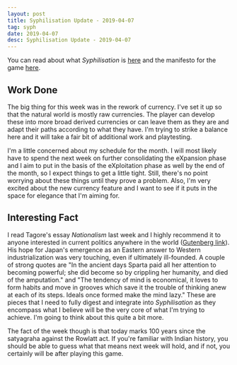 ```yaml
---
layout: post
title: Syphilisation Update - 2019-04-07
tag: syph
date: 2019-04-07
desc: Syphilisation Update - 2019-04-07
---
```



You can read about what *Syphilisation* is [here](/blog/syph/announce) and the manifesto for the game [here](/blog/syph/manifesto).

## Work Done

The big thing for this week was in the rework of currency. I've set it up so that the natural world is mostly raw currencies. The player can develop these into more broad derived currencies or can leave them as they are and adapt their paths according to what they have. I'm trying to strike a balance here and it will take a fair bit of additional work and playtesting.


I'm a little concerned about my schedule for the month. I will most likely have to spend the next week on further consolidating the eXpansion phase and I aim to put in the basis of the eXploitation phase as well by the end of the month, so I expect things to get a little tight. Still, there's no point worrying about these things until they prove a problem. Also, I'm very excited about the new currency feature and I want to see if it puts in the space for elegance that I'm aiming for.

## Interesting Fact

I read Tagore's essay *Nationalism* last week and I highly recommend it to anyone interested in current politics anywhere in the world ([Gutenberg link](https://www.gutenberg.org/ebooks/40766)). His hope for Japan's emergence as an Eastern answer to Western industrialization was very touching, even if ultimately ill-founded. A couple of strong quotes are "In the ancient days Sparta paid all her attention to becoming powerful; she did become so by crippling her humanity, and died of the amputation." and "The tendency of mind is economical, it loves to form habits and move in grooves which save it the trouble of thinking anew at each of its steps. Ideals once formed make the mind lazy." These are pieces that I need to fully digest and integrate into *Syphilisation* as they encompass what I believe will be the very core of what I'm trying to achieve. I'm going to think about this quite a bit more.


The fact of the week though is that today marks 100 years since the satyagraha against the Rowlatt act. If you're familiar with Indian history, you should be able to guess what that means next week will hold, and if not, you certainly will be after playing this game.

